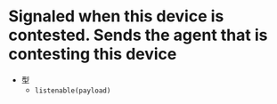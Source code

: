 # Signaled when this device is contested. Sends the agent that is contesting this device

- 型
  - `listenable(payload)`
